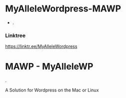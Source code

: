 # MyAlleleWordpress-MAWP

- .


### Linktree
https://linktr.ee/MyAlleleWordpress

# MAWP - MyAlleleWP

.

A Solution for Wordpress on the Mac or Linux
